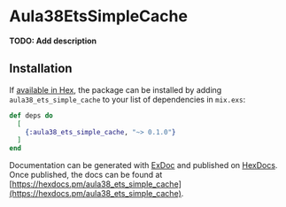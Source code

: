 # Aula38EtsSimpleCache

**TODO: Add description**

## Installation

If [available in Hex](https://hex.pm/docs/publish), the package can be installed
by adding `aula38_ets_simple_cache` to your list of dependencies in `mix.exs`:

```elixir
def deps do
  [
    {:aula38_ets_simple_cache, "~> 0.1.0"}
  ]
end
```

Documentation can be generated with [ExDoc](https://github.com/elixir-lang/ex_doc)
and published on [HexDocs](https://hexdocs.pm). Once published, the docs can
be found at [https://hexdocs.pm/aula38_ets_simple_cache](https://hexdocs.pm/aula38_ets_simple_cache).

